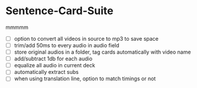 # Sentence-Card-Suite

mmmmm
- [ ] option to convert all videos in source to mp3 to save space
- [ ] trim/add 50ms to every audio in audio field
- [ ] store original audios in a folder, tag cards automatically with video name
- [ ] add/subtract 1db for each audio
- [ ] equalize all audio in current deck
- [ ] automatically extract subs
- [ ] when using translation line, option to match timings or not
